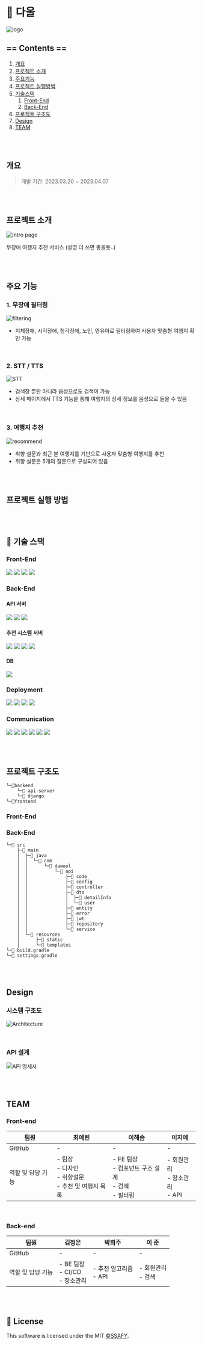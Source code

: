 # 🧳 다울

![logo](./wiki/img/logo.png)

## == Contents ==

1. [개요](#개요)
2. [프로젝트 소개](#프로젝트-소개)
3. [주요기능](#주요-기능)
4. [프로젝트 실행방법](#프로젝트-실행-방법)
5. [기술스택](#🔧-기술-스택)
   1. [Front-End](#front-end)
   2. [Back-End](#back-end)
6. [프로젝트 구조도](#프로젝트-구조도)
7. [Design](#design)
8. [TEAM](#team)

<br><br>

## 개요

> 개발 기간: 2023.03.20 ~ 2023.04.07

<br><br>

## 프로젝트 소개
![intro page](./wiki/gif/intro_page.gif)

무장애 여행지 추천 서비스
(설명 더 쓰면 좋을듯..)

<br><br>

## 주요 기능

### 1. 무장애 필터링
![filtering](./wiki/gif/filtering.gif)

- 지체장애, 시각장애, 청각장애, 노인, 영유아로 필터링하여 사용자 맞춤형 여행지 확인 가능

<br>

### 2. STT / TTS
![STT](./wiki/gif/STT.gif)

- 검색창 뿐만 아니라 음성으로도 검색이 가능
- 상세 페이지에서 TTS 기능을 통해 여행지의 상세 정보를 음성으로 들을 수 있음

<br>

### 3. 여행지 추천
![recommend](./wiki/gif/recommend.gif)

- 취향 설문과 최근 본 여행지를 기반으로 사용자 맞춤형 여행지를 추천
- 취향 설문은 5개의 질문으로 구성되어 있음

<br><br>

## 프로젝트 실행 방법


<br><br>

## 🔧 기술 스택

### Front-End

<img src="https://img.shields.io/badge/Typescript-3178C6?style=for-the-badge&logo=Typescript&logoColor=white">
<img src="https://img.shields.io/badge/React-61DAFB?style=for-the-badge&logo=React&logoColor=black">
<img src="https://img.shields.io/badge/.ENV-ECD53F?style=for-the-badge&logo=.ENV&logoColor=black">
<img src="https://img.shields.io/badge/KAKAO-FFCD00?style=for-the-badge&logo=Kakao&logoColor=black">

### Back-End

#### API 서버

<img src="https://img.shields.io/badge/SpringBoot-6DB33F?style=for-the-badge&logo=SpringBoot&logoColor=white">
<img src="https://img.shields.io/badge/SpringSecurity-6DB33F?style=for-the-badge&logo=SpringSecurity&logoColor=white">
<img src="https://img.shields.io/badge/KAKAO-FFCD00?style=for-the-badge&logo=Kakao&logoColor=black">

#### 추천 시스템 서버

<img src="https://img.shields.io/badge/Python-3776AB?style=for-the-badge&logo=Python&logoColor=white">
<img src="https://img.shields.io/badge/Django-092E20?style=for-the-badge&logo=Django&logoColor=white">
<img src="https://img.shields.io/badge/Pandas-150458?style=for-the-badge&logo=Pandas&logoColor=white">
<img src="https://img.shields.io/badge/Selenium-F7931E?style=for-the-badge&logo=Selenium&logoColor=white">

#### DB

<img src="https://img.shields.io/badge/MongoDB-47A248?style=for-the-badge&logo=MongoDB&logoColor=white">

### Deployment

<img src="https://img.shields.io/badge/Ubuntu-E95420?style=for-the-badge&logo=Ubuntu&logoColor=white">
<img src="https://img.shields.io/badge/Jenkins-D24939?style=for-the-badge&logo=Jenkins&logoColor=black">
<img src="https://img.shields.io/badge/Docker-2496ED?style=for-the-badge&logo=Docker&logoColor=white">
<img src="https://img.shields.io/badge/Nginx-009639?style=for-the-badge&logo=Nginx&logoColor=white">

### Communication

<img src="https://img.shields.io/badge/Git-F05032?style=for-the-badge&logo=Git&logoColor=white">
<img src="https://img.shields.io/badge/Gitlab-FC6D26?style=for-the-badge&logo=Gitlab&logoColor=white">
<img src="https://img.shields.io/badge/Jira-0052CC?style=for-the-badge&logo=JiraSoftware&logoColor=white">
<img src="https://img.shields.io/badge/Slack-4A154B?style=for-the-badge&logo=Slack&logoColor=white">
<img src="https://img.shields.io/badge/Notion-000000?style=for-the-badge&logo=Notion&logoColor=white">
<img src="https://img.shields.io/badge/Figma-F24E1E?style=for-the-badge&logo=Figma&logoColor=white">

<br><br>

## 프로젝트 구조도

```
└─📂backend
    └─📁 api-server
    └─📁 django
└─📂frontend
```

### Front-End

### Back-End

```
└─📂 src
    ├─📂 main
    │  ├─📂 java
    │  │  └─📂 com
    │  │      └─📂 dawool
    │  │          └─📂 api
    │  │              ├─📁 code
    │  │              ├─📁 config
    │  │              ├─📁 controller
    │  │              ├─📂 dto
    │  │              │  ├─📁 detailInfo
    │  │              │  └─📁 user
    │  │              ├─📁 entity
    │  │              ├─📁 error
    │  │              ├─📁 jwt
    │  │              ├─📁 repository
    │  │              └─📁 service
    │  └─📂 resources
    │      ├─📁 static
    │      └─📁 templates
└─🐘 build.gradle
└─🐘 settings.gradle
```

<br><br>

## Design
### 시스템 구조도
![Architecture](./wiki/img/architecture.png)

<br>

### API 설계
![API 명세서](./wiki/gif/API_document.gif)

<br><br>

## TEAM
### Front-end
<table class="tg">
<thead>
  <tr>
    <th class="tg-0pky">팀원</th>
    <th class="tg-0pky">최예린</th>
    <th class="tg-0pky">이해솜</th>
    <th class="tg-0pky">이지예</th>
  </tr>
</thead>
<tbody>
  <tr>
    <td class="tg-0pky">GitHub</td>
    <td class="tg-0pky">-</td>
    <td class="tg-0pky">-</td>
    <td class="tg-0pky">-</td>
  </tr>
  <tr>
    <td class="tg-0pky">역할 및 담당 기능</td>
    <td class="tg-0pky">
    - 팀장<br>
    - 디자인<br>
    - 취향설문<br>
    - 추천 및 여행지 목록</td>
    <td class="tg-0pky">
    - FE 팀장<br>
    - 컴포넌트 구조 설계<br>
    - 검색<br>
    - 필터링</td>
    <td class="tg-0pky">
    - 회원관리<br>
    - 장소관리<br>
    - API</td>
  </tr>
</tbody>
</table>

<br>

### Back-end

<table>
<thead>
  <tr>
    <th class="tg-0pky">팀원</th>
    <th class="tg-0pky">김정은</th>
    <th class="tg-0pky">박희주</th>
    <th class="tg-0pky">이 준</th>
  </tr>
</thead>
<tbody>
  <tr>
    <td class="tg-0pky">GitHub</td>
    <td class="tg-0pky">-</td>
    <td class="tg-0pky">-</td>
    <td class="tg-0pky">-</td>
  </tr>
  <tr>
    <td class="tg-0pky">역할 및 담당 기능</td>
    <td class="tg-0pky">
    - BE 팀장<br>
    - CI/CD<br>
    - 장소관리</td>
    <td class="tg-0pky">
    - 추천 알고리즘<br>
    - API</td>
    <td class="tg-0pky">
    - 회원관리<br>
    - 검색</td>
  </tr>
</tbody>
</table>

<br><br>

## 📒 License

<p>
This software is licensed under the MIT <a href="https://www.ssafy.com/ksp/jsp/swp/swpMain.jsp" _blank="new">©SSAFY</a>.
</p>